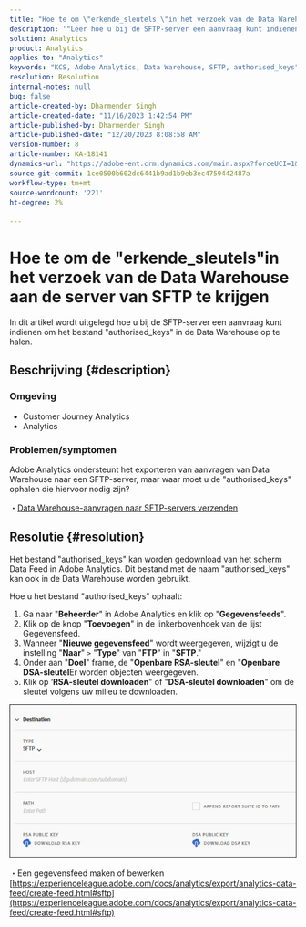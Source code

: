 ```yaml
---
title: "Hoe te om \"erkende_sleutels \"in het verzoek van de Data Warehouse aan de server van SFTP te krijgen"
description: '"Leer hoe u bij de SFTP-server een aanvraag kunt indienen om de \"geautoriseerde_sleutels\" op te halen'
solution: Analytics
product: Analytics
applies-to: "Analytics"
keywords: "KCS, Adobe Analytics, Data Warehouse, SFTP, authorised_keys"
resolution: Resolution
internal-notes: null
bug: false
article-created-by: Dharmender Singh
article-created-date: "11/16/2023 1:42:54 PM"
article-published-by: Dharmender Singh
article-published-date: "12/20/2023 8:08:58 AM"
version-number: 8
article-number: KA-18141
dynamics-url: "https://adobe-ent.crm.dynamics.com/main.aspx?forceUCI=1&pagetype=entityrecord&etn=knowledgearticle&id=7fa03007-8684-ee11-8179-6045bd0063aa"
source-git-commit: 1ce0500b602dc6441b9ad1b9eb3ec4759442487a
workflow-type: tm+mt
source-wordcount: '221'
ht-degree: 2%

---
```


# Hoe te om de &quot;erkende_sleutels&quot;in het verzoek van de Data Warehouse aan de server van SFTP te krijgen


In dit artikel wordt uitgelegd hoe u bij de SFTP-server een aanvraag kunt indienen om het bestand &quot;authorised_keys&quot; in de Data Warehouse op te halen.

## Beschrijving {#description}


### Omgeving

- Customer Journey Analytics
- Analytics


### <b>Problemen/symptomen</b>

Adobe Analytics ondersteunt het exporteren van aanvragen van Data Warehouse naar een SFTP-server, maar waar moet u de &quot;authorised_keys&quot; ophalen die hiervoor nodig zijn?

・[Data Warehouse-aanvragen naar SFTP-servers verzenden](https://experienceleague.adobe.com/docs/analytics/export/ftp-and-sftp/secure-file-transfer-protocol/ftp-sftp-dw.html)


## Resolutie {#resolution}


Het bestand &quot;authorised_keys&quot; kan worden gedownload van het scherm Data Feed in Adobe Analytics. Dit bestand met de naam &quot;authorised_keys&quot; kan ook in de Data Warehouse worden gebruikt.

Hoe u het bestand &quot;authorised_keys&quot; ophaalt:

1. Ga naar &quot;<b>Beheerder</b>&quot; in Adobe Analytics en klik op &quot;<b>Gegevensfeeds</b>&quot;.
2. Klik op de knop &quot;<b>Toevoegen</b>&quot; in de linkerbovenhoek van de lijst Gegevensfeed.
3. Wanneer &quot;<b>Nieuwe gegevensfeed</b>&quot; wordt weergegeven, wijzigt u de instelling &quot;<b>Naar</b>&quot; `>`  &quot;<b>Type</b>&quot; van &quot;<b>FTP</b>&quot; in &quot;<b>SFTP</b>.&quot;
4. Onder aan &quot;<b>Doel</b>&quot; frame, de &quot;<b>Openbare RSA-sleutel</b>&quot; en &quot;<b>Openbare DSA-sleutel</b>Er worden objecten weergegeven.
5. Klik op ‘<b>RSA-sleutel downloaden</b>&quot; of &quot;<b>DSA-sleutel downloaden</b>&quot; om de sleutel volgens uw milieu te downloaden.


![](assets/50e37472-899b-ec11-b400-00224805a4ef.png)

・Een gegevensfeed maken of bewerken
[https://experienceleague.adobe.com/docs/analytics/export/analytics-data-feed/create-feed.html#sftp](https://experienceleague.adobe.com/docs/analytics/export/analytics-data-feed/create-feed.html#sftp)

